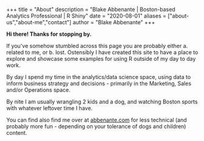 +++
title = "About"
description = "Blake Abbenante | Boston-based Analytics Professional | R Shiny"
date = "2020-08-01"
aliases = ["about-us","about-me","contact"]
author = "Blake Abbenante"
+++

**Hi there! Thanks for stopping by.**  

If you've somehow stumbled across this page you are probably either a. related to me, or b. lost.  Ostensibly I have created this site to have a place to explore and showcase some examples for using R outside of my day to day work. 

By day I spend my time in the analytics/data science space, using data to inform business strategy and decisions - primarily in the Marketing, Sales and/or Operations space.  

By nite I am usually wrangling 2 kids and a dog, and watching Boston sports with whatever leftover time I have.

You can find also find me over at [abbenante.com](https://www.abbenante.com) for less technical (and probably more fun - depending on your tolerance of dogs and children) content.



